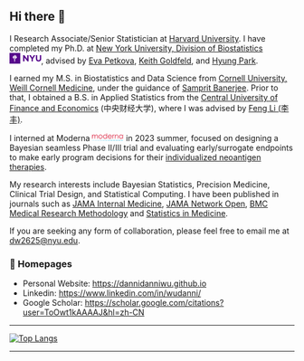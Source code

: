 ## Hi there 👋

I Research Associate/Senior Statistician at [Harvard University](https://www.hsph.harvard.edu/profile/danni-wu/). I have completed my Ph.D. at [New York University, Division of Biostatistics](https://med.nyu.edu/departments-institutes/population-health/divisions-sections-centers/biostatistics/) <img src='./NYU_logo.png' style='width: 4em;'>, advised by [Eva Petkova](https://med.nyu.edu/faculty/eva-petkova), [Keith Goldfeld](https://med.nyu.edu/faculty/keith-s-goldfeld), and [Hyung Park](https://med.nyu.edu/faculty/hyung-g-park). 

I earned my M.S. in Biostatistics and Data Science from [Cornell University, Weill Cornell Medicine](https://gradschool.weill.cornell.edu/biostatistics-and-data-science), under the guidance of [Samprit Banerjee](https://gradschool.weill.cornell.edu/faculty/samprit-banerjee). Prior to that, I obtained a B.S. in Applied Statistics from the [Central University of Finance and Economics](https://en.cufe.edu.cn/) (中央财经大学), where I was advised by [Feng Li (李丰)](https://scholar.google.com/citations?user=IN2QMXYAAAAJ&hl=en).

I interned at Moderna <img src='./Moderna-Logo.jpg' style='width: 4em;'> in 2023 summer, focused on designing a Bayesian seamless Phase II/III trial and evaluating early/surrogate endpoints to make early program decisions for their [individualized neoantigen therapies](https://www.modernatx.com/media-center/all-media/blogs/individual.neoantigen-therapies). 

My research interests include Bayesian Statistics, Precision Medicine, Clinical Trial Design, and Statistical Computing. I have been published in journals such as [JAMA Internal Medicine](https://jamanetwork.com/journals/jamainternalmedicine/article-abstract/2787090), [JAMA Network Open](https://jamanetwork.com/journals/jamanetworkopen/article-abstract/2788377), [BMC Medical Research Methodology](https://link.springer.com/article/10.1186/s12874-022-01813-4) and [Statistics in Medicine](https://jamanetwork.com/journals/jamanetworkopen/article-abstract/2788377).

If you are seeking any form of collaboration, please feel free to email me at [dw2625@nyu.edu](mailto:dw2625@nyu.edu).

### 📎 Homepages
- Personal Website: https://dannidanniwu.github.io
- Linkedin: https://www.linkedin.com/in/wudanni/
- Google Scholar: https://scholar.google.com/citations?user=ToOwt1kAAAAJ&hl=zh-CN

---


[![Top Langs](https://github-readme-stats.vercel.app/api/top-langs/?username=dannidanniwu&hide=html)](https://github.com/anuraghazra/github-readme-stats)


---
